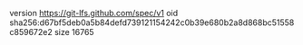 version https://git-lfs.github.com/spec/v1
oid sha256:d67bf5deb0a5b84defd739121154242c0b39e680b2a8d868bc51558c859672e2
size 16765

